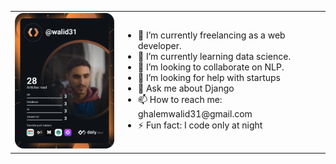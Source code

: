 
  
  

<table>
  <tr>
    <td><a href="https://app.daily.dev/DailyDevTips"><img src="https://github.com/walid31/walid31/blob/main/devcard.svg" width="200" alt="Walid Ghalem's Dev Card"/></a></td>
    <td>
   <ul>
   <li> 🔭 I’m currently freelancing as a web developer.</li>
   <li> 🌱 I’m currently learning data science.</li>
   <li> 👯 I’m looking to collaborate on NLP.</li>
   <li> 🤔 I’m looking for help with startups</li>
   <li> 💬 Ask me about Django</li>
   <li> 📫 How to reach me: ghalemwalid31@gmail.com</li>
   <li> ⚡ Fun fact: I code only at night</li>

</ul>
   </td>
  </tr>
 </table>
